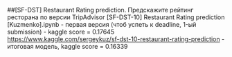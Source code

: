 ##[SF-DST] Restaurant Rating prediction. 
Предскажите рейтинг ресторана по версии TripAdvisor
[SF-DST-10] Restaurant Rating prediction [Kuzmenko].ipynb - первая версия (чтоб успеть к deadline, 1-ый submission) - kaggle score = 0.17645
https://www.kaggle.com/sergeykuz/sf-dst-10-restaurant-rating-prediction - итоговая модель, kaggle score = 0.16339
